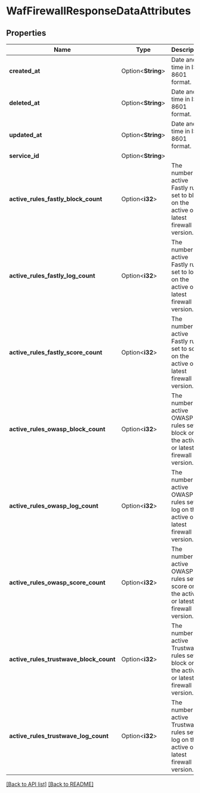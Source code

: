 # WafFirewallResponseDataAttributes

## Properties

Name | Type | Description | Notes
------------ | ------------- | ------------- | -------------
**created_at** | Option<**String**> | Date and time in ISO 8601 format. | [readonly]
**deleted_at** | Option<**String**> | Date and time in ISO 8601 format. | [readonly]
**updated_at** | Option<**String**> | Date and time in ISO 8601 format. | [readonly]
**service_id** | Option<**String**> |  | [readonly]
**active_rules_fastly_block_count** | Option<**i32**> | The number of active Fastly rules set to block on the active or latest firewall version. | [readonly]
**active_rules_fastly_log_count** | Option<**i32**> | The number of active Fastly rules set to log on the active or latest firewall version. | [readonly]
**active_rules_fastly_score_count** | Option<**i32**> | The number of active Fastly rules set to score on the active or latest firewall version. | [readonly]
**active_rules_owasp_block_count** | Option<**i32**> | The number of active OWASP rules set to block on the active or latest firewall version. | [readonly]
**active_rules_owasp_log_count** | Option<**i32**> | The number of active OWASP rules set to log on the active or latest firewall version. | [readonly]
**active_rules_owasp_score_count** | Option<**i32**> | The number of active OWASP rules set to score on the active or latest firewall version. | [readonly]
**active_rules_trustwave_block_count** | Option<**i32**> | The number of active Trustwave rules set to block on the active or latest firewall version. | [readonly]
**active_rules_trustwave_log_count** | Option<**i32**> | The number of active Trustwave rules set to log on the active or latest firewall version. | [readonly]

[[Back to API list]](../README.md#documentation-for-api-endpoints) [[Back to README]](../README.md)


